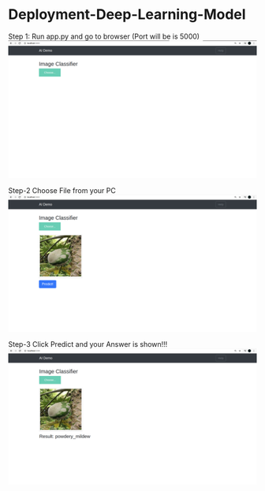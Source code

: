 # Deployment-Deep-Learning-Model
Step 1:
Run app.py and go to browser (Port will be is 5000)
![](uploads/1.png)

Step-2
Choose File from your PC
![](uploads/2.png)

Step-3
Click Predict and your Answer is shown!!!
![](uploads/3.png)
